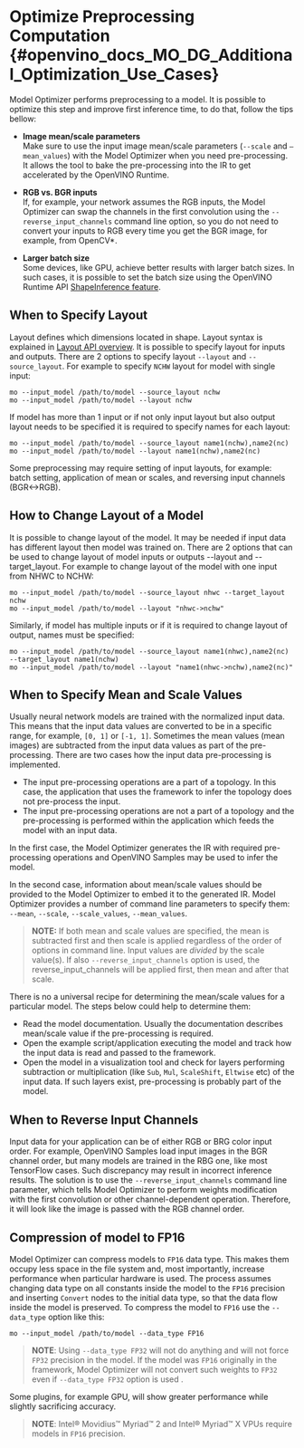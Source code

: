 # Optimize Preprocessing Computation {#openvino_docs_MO_DG_Additional_Optimization_Use_Cases}

Model Optimizer performs preprocessing to a model. It is possible to optimize this step and improve first inference time, to do that, follow the tips bellow:

-	**Image mean/scale parameters**<br>
	Make sure to use the input image mean/scale parameters (`--scale` and `–mean_values`) with the Model Optimizer when you need pre-processing. It allows the tool to bake the pre-processing into the IR to get accelerated by the OpenVINO Runtime.

-	**RGB vs. BGR inputs**<br>
	If, for example, your network assumes the RGB inputs, the Model Optimizer can swap the channels in the first convolution using the `--reverse_input_channels` command line option, so you do not need to convert your inputs to RGB every time you get the BGR image, for example, from OpenCV*.

-	**Larger batch size**<br>
	Some devices, like GPU, achieve better results with larger batch sizes. In such cases, it is possible to set the batch size using the OpenVINO Runtime API [ShapeInference feature](../../OV_Runtime_UG/ShapeInference.md).

## When to Specify Layout

Layout defines which dimensions located in shape. Layout syntax is explained in
[Layout API overview](../../OV_Runtime_UG/layout_overview.md). It is possible to specify
layout for inputs and outputs. There are 2 options to specify layout `--layout` and
`--source_layout`. For example to specify `NCHW` layout for model with single input:
```
mo --input_model /path/to/model --source_layout nchw
mo --input_model /path/to/model --layout nchw
```
If model has more than 1 input or if not only input layout but also output layout needs
to be specified it is required to specify names for each layout:
```
mo --input_model /path/to/model --source_layout name1(nchw),name2(nc)
mo --input_model /path/to/model --layout name1(nchw),name2(nc)
```
Some preprocessing may require setting of input layouts, for example: batch setting,
application of mean or scales, and reversing input channels (BGR<->RGB).

## How to Change Layout of a Model 

It is possible to change layout of the model. It may be needed if input data has different
layout then model was trained on. There are 2 options that can be used to change layout of
model inputs or outputs --layout and --target_layout. For example to change layout of the
model with one input from NHWC to NCHW:
```
mo --input_model /path/to/model --source_layout nhwc --target_layout nchw
mo --input_model /path/to/model --layout "nhwc->nchw"
```
Similarly, if model has multiple inputs or if it is required to change layout of output,
names must be specified:
```
mo --input_model /path/to/model --source_layout name1(nhwc),name2(nc) --target_layout name1(nchw)
mo --input_model /path/to/model --layout "name1(nhwc->nchw),name2(nc)"
```

## When to Specify Mean and Scale Values
Usually neural network models are trained with the normalized input data. This means that the input data values are converted to be in a specific range, for example, `[0, 1]` or `[-1, 1]`. Sometimes the mean values (mean images) are subtracted from the input data values as part of the pre-processing. There are two cases how the input data pre-processing is implemented.
 * The input pre-processing operations are a part of a topology. In this case, the application that uses the framework to infer the topology does not pre-process the input.
 * The input pre-processing operations are not a part of a topology and the pre-processing is performed within the application which feeds the model with an input data.

In the first case, the Model Optimizer generates the IR with required pre-processing operations and OpenVINO Samples may be used to infer the model.

In the second case, information about mean/scale values should be provided to the Model Optimizer to embed it to the generated IR. Model Optimizer provides a number of command line parameters to specify them: `--mean`, `--scale`, `--scale_values`, `--mean_values`.

> **NOTE:** If both mean and scale values are specified, the mean is subtracted first and then scale is applied regardless of the order of options in command line. Input values are *divided* by the scale value(s). If also `--reverse_input_channels` option is used, the reverse_input_channels will be applied first, then mean and after that scale.

There is no a universal recipe for determining the mean/scale values for a particular model. The steps below could help to determine them:
* Read the model documentation. Usually the documentation describes mean/scale value if the pre-processing is required.
* Open the example script/application executing the model and track how the input data is read and passed to the framework.
* Open the model in a visualization tool and check for layers performing subtraction or multiplication (like `Sub`, `Mul`, `ScaleShift`, `Eltwise` etc) of the input data. If such layers exist, pre-processing is probably part of the model.

## When to Reverse Input Channels <a name="when_to_reverse_input_channels"></a>
Input data for your application can be of either RGB or BRG color input order. For example, OpenVINO Samples load input images in the BGR channel order, but many models are trained in the RBG one, like most TensorFlow cases. Such discrepancy may result in incorrect inference results. The solution is to use the `--reverse_input_channels` command line parameter, which tells Model Optimizer to perform weights modification with the first convolution or other channel-dependent operation. Therefore, it will look like the image is passed with the RGB channel order.

## Compression of model to FP16

Model Optimizer can compress models to `FP16` data type. This makes them occupy less space 
in the file system and, most importantly, increase performance when particular hardware is used. 
The process assumes changing data type on all constants inside the model
to the `FP16` precision and inserting `Convert` nodes to the initial data type, so that the data
flow inside the model is preserved. To compress the model to `FP16` use the `--data_type` option like this:

```
mo --input_model /path/to/model --data_type FP16
```

> **NOTE**: Using `--data_type FP32` will not do anything and will not force `FP32` 
> precision in the model. If the model was `FP16` originally in the framework,
> Model Optimizer will not convert such weights to `FP32` even if `--data_type FP32`
> option is used .

Some plugins, for example GPU, will show greater performance while slightly sacrificing
accuracy.

> **NOTE**: Intel&reg; Movidius&trade; Myriad&trade; 2 and Intel&reg; Myriad&trade; X VPUs
> require models in `FP16` precision.

